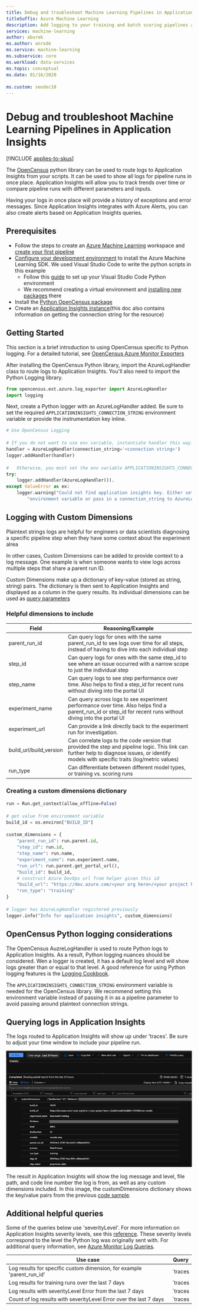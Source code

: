 ```yaml
---
title: Debug and troubleshoot Machine Learning Pipelines in Application Insights
titleSuffix: Azure Machine Learning
description: Add logging to your training and batch scoring pipelines and view the logged results in Application Insights.
services: machine-learning
author: aburek
ms.author: anrode
ms.service: machine-learning
ms.subservice: core
ms.workload: data-services
ms.topic: conceptual
ms.date: 01/16/2020

ms.custom: seodec18
---
```

# Debug and troubleshoot Machine Learning Pipelines in Application Insights
[!INCLUDE [applies-to-skus](../../includes/aml-applies-to-basic-enterprise-sku.md)]

The [OpenCensus](https://opencensus.io/quickstart/python/) python library can be used to route logs to Application Insights from your scripts. It can be used to show all logs for pipeline runs in once place. Application Insights will allow you to track trends over time or compare pipeline runs with different parameters and inputs.

Having your logs in once place will provide a history of exceptions and error messages. Since Application Insights integrates with Azure Alerts, you can also create alerts based on Application Insights queries.

## Prerequisites

* Follow the steps to create an [Azure Machine Learning](./how-to-manage-workspace.md) workspace and [create your first pipeline](./how-to-create-your-first-pipeline.md)
* [Configure your development environment](./how-to-configure-environment.md) to install the Azure Machine Learning SDK. We used Visual Studio Code to write the python scripts in this example
  * Follow this [guide](https://code.visualstudio.com/docs/python/python-tutorial) to set up your Visual Studio Code Python environment
  * We recommend creating a virtual environment and [installing new packages](https://code.visualstudio.com/docs/python/python-tutorial#_install-and-use-packages) there
* Install the [Python OpenCensus package](https://pypi.org/project/opencensus/)
* Create an [Application Insights instance](../azure-monitor/app/opencensus-python.md)(this doc also contains information on getting the connection string for the resource)

## Getting Started

This section is a brief introduction to using OpenCensus specific to Python logging. For a detailed tutorial, see [OpenCensus Azure Monitor Exporters](https://github.com/census-instrumentation/opencensus-python/tree/master/contrib/opencensus-ext-azure)

After installing the OpenCensus Python library, import the AzureLogHandler class to route logs to Application Insights. You'll also need to import the Python Logging library.

```python
from opencensus.ext.azure.log_exporter import AzureLogHandler
import logging
```

Next, create a Python logger with an AzureLogHandler added. Be sure to set the required `APPLICATIONINSIGHTS_CONNECTION_STRING` environment variable or provide the instrumentation key inline.

```python
# Use OpenCensus Logging

# If you do not want to use env variable, instantiate handler this way:
handler = AzureLogHandler(connection_string='<connection string>')
logger.addHandler(handler)

#   Otherwise, you must set the env variable APPLICATIONINSIGHTS_CONNECTION_STRING
try:        
    logger.addHandler(AzureLogHandler()).
except ValueError as ex:
    logger.warning("Could not find application insights key. Either set the APPLICATIONINSIGHTS_CONNECTION_STRING " \
        "environment variable or pass in a connection_string to AzureLogHandler.")
```

## Logging with Custom Dimensions
 
Plaintext strings logs are helpful for engineers or data scientists diagnosing a specific pipeline step when they have some context about the experiment alrea

In other cases, Custom Dimensions can be added to provide context to a log message. One example is when someone wants to view logs across multiple steps that share a parent run ID.

Custom Dimensions make up a dictionary of key-value (stored as string, string) pairs. The dictionary is then sent to Application Insights and displayed as a column in the query results. Its individual dimensions can be used as [query parameters](#additional-helpful-queries)

### Helpful dimensions to include

| Field                          | Reasoning/Example                                                                                                                                                                       |
|--------------------------------|-----------------------------------------------------------------------------------------------------------------------------------------------------------------------------------------|
| parent_run_id                  | Can query logs for ones with the same parent_run_id to see logs over time for all steps, instead of having to dive into each individual step                                        |
| step_id                        | Can query logs for ones with the same step_id to see where an issue occurred with a narrow scope to just the individual step                                                        |
| step_name                      | Can query logs to see step performance over time. Also helps to find a step_id for recent runs without diving into the portal UI                                          |
| experiment_name                | Can query across logs to see experiment performance over time. Also helps find a parent_run_id or step_id for recent runs without diving into the portal UI                   |
| experiment_url                 | Can provide a link directly back to the experiment run for investigation. |
| build_url/build_version | Can correlate logs to the code version that provided the step and pipeline logic. This link can further help to diagnose issues, or identify models with specific traits (log/metric values) |
| run_type                       | Can differentiate between different model types, or training vs. scoring runs                                                                                                           |

### Creating a custom dimensions dictionary

```python
run = Run.get_context(allow_offline=False)

# get value from environment variable
build_id = os.environ["BUILD_ID"]

custom_dimensions = {
    "parent_run_id": run.parent.id,
    "step_id": run.id,
    "step_name": run.name,
    "experiment_name": run.experiment.name,
    "run_url": run.parent.get_portal_url(),
    "build_id": build_id, 
    # construct Azure DevOps url from helper given this id
    "build_url": "https://dev.azure.com/<your org here>/<your project here>/_build/results?buildId={build_id}&view=results",
    "run_type": "training"
}

# logger has AzureLogHandler registered previously
logger.info("Info for application insights", custom_dimensions) 

```

## OpenCensus Python logging considerations

The OpenCensus AuzreLogHandler is used to route Python logs to Application Insights. As a result, Python logging nuances should be considered. Wen a logger is created, it has a default log level and will show logs greater than or equal to that level. A good reference for using Python logging features is the [Logging Cookbook](https://docs.python.org/3/howto/logging-cookbook.html).

The `APPLICATIONINSIGHTS_CONNECTION_STRING` environment variable is needed for the OpenCensus library. We recommend setting this environment variable instead of passing it in as a pipeline parameter to avoid passing around plaintext connection strings.

## Querying logs in Application Insights

The logs routed to Application Insights will show up under 'traces'. Be sure to adjust your time window to include your pipeline run.

![Application Insights Query result](./media/how-to-debug-pipelines-application-insights/traces-application-insights-query.png)

The result in Application Insights will show the log message and level, file path, and code line number the log is from, as well as any custom dimensions included. In this image, the customDimensions dictionary shows the key/value pairs from the previous [code sample](#creating-a-custom-dimensions-dictionary).

## Additional helpful queries

Some of the queries below use 'severityLevel'. For more information on Application Insights severity levels, see this [reference](https://docs.microsoft.com/dotnet/api/microsoft.applicationinsights.datacontracts.severitylevel?view=azure-dotnet). These severity levels correspond to the level the Python log was originally sent with. For additional query information, see [Azure Monitor Log Queries](https://docs.microsoft.com/azure/azure-monitor/log-query/query-language).

| Use case                                                               | Query                                                                                              |
|------------------------------------------------------------------------|----------------------------------------------------------------------------------------------------|
| Log results for specific custom dimension, for example 'parent_run_id' | `traces | where customDimensions.['parent_run_id'] == '931024c2-3720-11ea-b247-c49deda841c1'` |
| Log results for training runs over the last 7 days                     | `traces | where timestamp > ago(7d) and customDimensions['run_type'] == 'training'`           |
| Log results with severityLevel Error from the last 7 days              | `traces | where timestamp > ago(7d) and severityLevel == 3`                                   |
| Count of log results with severityLevel Error over the last 7 days     | `traces | where timestamp > ago(7d) and severityLevel == 3 | summarize count()`          |
